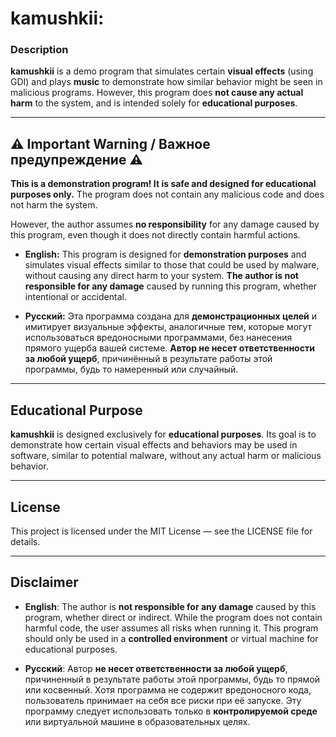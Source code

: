 # kamushkii:

### Description

**kamushkii** is a demo program that simulates certain **visual effects** (using GDI) and plays **music** to demonstrate how similar behavior might be seen in malicious programs. However, this program does **not cause any actual harm** to the system, and is intended solely for **educational purposes**.

---

## ⚠️ Important Warning / Важное предупреждение ⚠️

**This is a demonstration program! It is safe and designed for educational purposes only.** The program does not contain any malicious code and does not harm the system. 

However, the author assumes **no responsibility** for any damage caused by this program, even though it does not directly contain harmful actions.

- **English:** This program is designed for **demonstration purposes** and simulates visual effects similar to those that could be used by malware, without causing any direct harm to your system. **The author is not responsible for any damage** caused by running this program, whether intentional or accidental.
  
- **Русский:** Эта программа создана для **демонстрационных целей** и имитирует визуальные эффекты, аналогичные тем, которые могут использоваться вредоносными программами, без нанесения прямого ущерба вашей системе. **Автор не несет ответственности за любой ущерб**, причинённый в результате работы этой программы, будь то намеренный или случайный.

---

## Educational Purpose

**kamushkii** is designed exclusively for **educational purposes**. Its goal is to demonstrate how certain visual effects and behaviors may be used in software, similar to potential malware, without any actual harm or malicious behavior.

---

## License

This project is licensed under the MIT License — see the LICENSE file for details.

---

## Disclaimer

- **English**: The author is **not responsible for any damage** caused by this program, whether direct or indirect. While the program does not contain harmful code, the user assumes all risks when running it. This program should only be used in a **controlled environment** or virtual machine for educational purposes.
  
- **Русский**: Автор **не несет ответственности за любой ущерб**, причиненный в результате работы этой программы, будь то прямой или косвенный. Хотя программа не содержит вредоносного кода, пользователь принимает на себя все риски при её запуске. Эту программу следует использовать только в **контролируемой среде** или виртуальной машине в образовательных целях.
